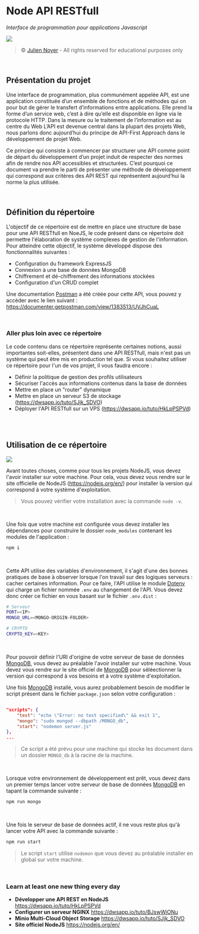 # Node API RESTfull

*Interface de programmation pour applications Javascript*

![](https://i.imgur.com/wFj6sGt.png)

> &copy; [Julien Noyer](https://www.linkedin.com/in/julien-n-21219b28/) - All rights reserved for educational purposes only

<br>

## Présentation du projet

Une interface de programmation, plus communément appelée API, est une application constituée d’un ensemble de fonctions et de méthodes qui on pour but de gérer le transfert d’informations entre applications. Elle prend la forme d’un service web, c’est à dire qu’elle est disponible en ligne via le protocole HTTP. Dans la mesure ou le traitement de l’information est au centre du Web L’API est devenue central dans la plupart des projets Web, nous parlons donc aujourd’hui du principe de API-First Approach dans le développement de projet Web.

Ce principe qui consiste à commencer par structurer une API comme point de départ du développement d’un projet induit de respecter des normes afin de rendre nos API accessibles et structurées. C’est pourquoi ce document va prendre le parti de présenter une méthode de développement qui correspond aux critères des API REST qui représentent aujourd’hui la norme la plus utilisée.

<br>

## Définition du répertoire

L'objectif de ce répertoire est de mettre en place une structure de base pour une API RESTfull en NoeJS, le code présent dans ce répertoire doit permettre l'élaboration de système complexes de gestion de l'information. Pour atteindre cette objectif, le système développé dispose des fonctionnalités suivantes :

- Configuration du framework ExpressJS
- Connexion à une base de données MongoDB
- Chiffrement et dé-chiffrement des informations stockées
- Configuration d'un CRUD complet

Une documentation [Postman](https://learning.postman.com) a été créée pour cette API, vous pouvez y accéder avec le lien suivant : https://documenter.getpostman.com/view/1383513/UVJhCuaL

<br>

### Aller plus loin avec ce répertoire

Le code contenu dans ce répertoire représente certaines notions, aussi importantes soit-elles, présentent dans une API RESTfull, mais n'est pas un système qui peut être mis en production tel que. Si vous souhaitez utiliser ce répertoire pour l'un de vos projet, il vous faudra encore :

- Définir la politique de gestion des profils utilisateurs
- Sécuriser l'accès aux informations contenus dans la base de données
- Mettre en place un "router" dynamique
- Mettre en place un serveur S3 de stockage (https://dwsapp.io/tuto/SJjk_SDVO)
- Déployer l'API RESTfull sur un VPS (https://dwsapp.io/tuto/HkLpPSPVd)

<br><br>

## Utilisation de ce répertoire

![](https://i.imgur.com/eAySYs0.png)

Avant toutes choses, comme pour tous les projets NodeJS, vous devez l'avoir installer sur votre machine. Pour cela, vous devez vous rendre sur le site officielle de NodeJS (https://nodejs.org/en/) pour installer la version qui correspond à votre système d'exploitation.

> Vous pouvez vérifier votre installation avec la commande `node -v`.

<br>

Une fois que votre machine est configurée vous devez installer les dépendances pour construire le dossier `node_modules` contenant les modules de l'application :

```bash
npm i
```

<br>

Cette API utilise des variables d'environnement, il s'agit d'une des bonnes pratiques de base à observer lorsque l'on travail sur des logiques serveurs : cacher certaines information. Pour ce faire, l'API utilise le module [Dotenv](https://www.npmjs.com/package/dotenv) qui charge un fichier nommée `.env` au changement de l'API. Vous devez donc créer ce fichier en vous basant sur le fichier `.env.dist` : 

```bash
# Serveur
PORT=<IP>
MONGO_URL=<MONGO-ORIGIN-FOLDER>

# CRYPTO
CRYPTO_KEY=<KEY>
```

<br>

Pour pouvoir définir l'URI d'origine de votre serveur de base de données [MongoDB](https://www.mongodb.com), vous devez au préalable l'avoir installer sur votre machine. Vous devez vous rendre sur le site officiel de [MongoDB](https://www.mongodb.com) pour séléectionner la version qui correspond à vos besoins et à votre système d'exploitation.

Une fois [MongoDB](https://www.mongodb.com) installé, vous aurez probablement besoin de modifier le script présent dans le fichier `package.json` selon votre configuration : 

```json

"scripts": {
    "test": "echo \"Error: no test specified\" && exit 1",
    "mongo": "sudo mongod --dbpath /MONGO_db",
    "start": "nodemon server.js"
},
...
```

> Ce script a été prévu pour une machine qui stocke les document dans un dossier `MONGO_db` à la racine de la machine.

<br>

Lorsque votre environnement de développement est prêt, vous devez dans un premier temps lancer votre serveur de base de données [MongoDB](https://www.mongodb.com) en tapant la commande suivante :

```bash
npm run mongo
```

<br>

Une fois le serveur de base de données actif, il ne vous reste plus qu'à lancer votre API avec la commande suivante :

```bash
npm run start
```

> Le script `start` utilise `nodemon` que vous devez au préalable installer en global sur votre machine.

<br>

### Learn at least one new thing every day 

- **Développer une API REST en NodeJS** https://dwsapp.io/tuto/HkLpPSPVd
- **Configurer un serveur NGINX** https://dwsapp.io/tuto/BJswWiONu
- **Minio Multi-Cloud Object Storage** https://dwsapp.io/tuto/SJjk_SDVO
- **Site officiel NodeJS** https://nodejs.org/en/